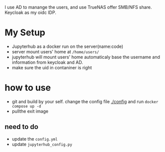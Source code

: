 I use AD to manange the users, and use TrueNAS offer SMB/NFS share. Keycloak as my oidc IDP.

# My Setup
* Jupyterhub as a docker run on the server(name:code)
* server mount users' home at `/home/users/`
* jupyterhub will mount users' home automaticaly base the username and information from keycloak and AD.
* make sure the uid in contaniner is right


# how to use
* git and build by your self. change the config file [./config](./config) and run `docker compose up -d`
* pullthe exit image

## need to do
* update the `config.yml`
* update `jupyterhub_config.py`
